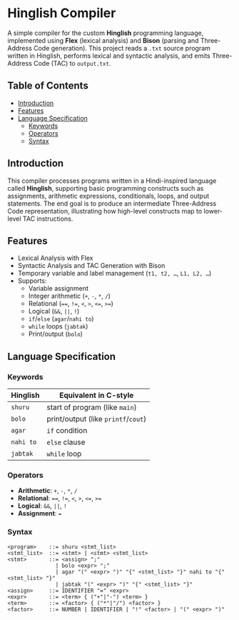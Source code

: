 # Hinglish Compiler

A simple compiler for the custom **Hinglish** programming language, implemented using **Flex** (lexical analysis) and **Bison** (parsing and Three-Address Code generation). This project reads a `.txt` source program written in Hinglish, performs lexical and syntactic analysis, and emits Three-Address Code (TAC) to `output.txt`.

## Table of Contents

- [Introduction](#introduction)
- [Features](#features)
- [Language Specification](#language-specification)
  - [Keywords](#keywords)
  - [Operators](#operators)
  - [Syntax](#syntax)

## Introduction

This compiler processes programs written in a Hindi-inspired language called **Hinglish**, supporting basic programming constructs such as assignments, arithmetic expressions, conditionals, loops, and output statements. The end goal is to produce an intermediate Three-Address Code representation, illustrating how high-level constructs map to lower-level TAC instructions.

## Features

- Lexical Analysis with Flex  
- Syntactic Analysis and TAC Generation with Bison  
- Temporary variable and label management (`t1, t2, …`, `L1, L2, …`)  
- Supports:
  - Variable assignment
  - Integer arithmetic (`+`, `-`, `*`, `/`)
  - Relational (`==`, `!=`, `<`, `>`, `<=`, `>=`)
  - Logical (`&&`, `||`, `!`)
  - `if`/`else` (`agar`/`nahi to`)
  - `while` loops (`jabtak`)
  - Print/output (`bolo`)

## Language Specification

### Keywords

| Hinglish  | Equivalent in C-style              |
|-----------|------------------------------------|
| `shuru`   | start of program (like `main`)     |
| `bolo`    | print/output (like `printf`/`cout`)|
| `agar`    | `if` condition                     |
| `nahi to` | `else` clause                      |
| `jabtak`  | `while` loop                       |

### Operators

- **Arithmetic**: `+`, `-`, `*`, `/`
- **Relational**: `==`, `!=`, `<`, `>`, `<=`, `>=`
- **Logical**: `&&`, `||`, `!`
- **Assignment**: `=`

### Syntax

```bnf
<program>    ::= shuru <stmt_list>
<stmt_list>  ::= <stmt> | <stmt> <stmt_list>
<stmt>       ::= <assign> ";" 
               | bolo <expr> ";" 
               | agar "(" <expr> ")" "{" <stmt_list> "}" nahi to "{" <stmt_list> "}"
               | jabtak "(" <expr> ")" "{" <stmt_list> "}"
<assign>     ::= IDENTIFIER "=" <expr>
<expr>       ::= <term> { ("+"|"-") <term> }
<term>       ::= <factor> { ("*"|"/") <factor> }
<factor>     ::= NUMBER | IDENTIFIER | "!" <factor> | "(" <expr> ")"
